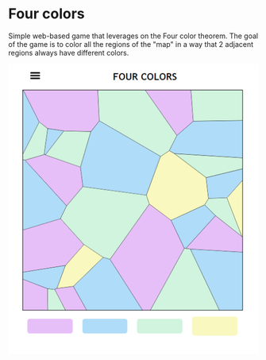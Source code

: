 # Four colors

Simple web-based game that leverages on the Four color theorem. The goal of the game is to color all the regions of the "map" in a way that 2 adjacent regions always have different colors.

![Four colors](preview.png)